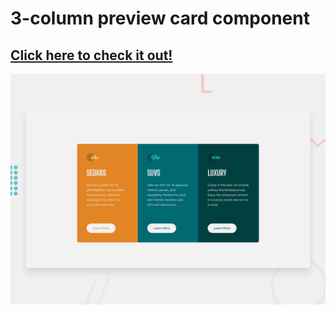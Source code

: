 # 3-column preview card component
<h2><a href="https://arbaz93.github.io/Space-tourism/index.html">Click here to check it out!</a></h2>
<!-- ![Advice Generator](./images/desktop-design.jpg) -->
<img src="./design/desktop-preview.jpg">
